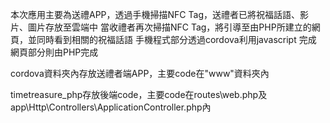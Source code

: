 本次應用主要為送禮APP，透過手機掃描NFC Tag，送禮者已將祝福話語、影片、圖片存放至雲端中
當收禮者再次掃描NFC Tag，將引導至由PHP所建立的網頁，並同時看到相關的祝福話語
手機程式部分透過cordova利用javascript 完成
網頁部分則由PHP完成

cordova資料夾內存放送禮者端APP，主要code在"www"資料夾內




timetreasure_php存放後端code，主要code在routes\web.php及app\Http\Controllers\ApplicationController.php內
